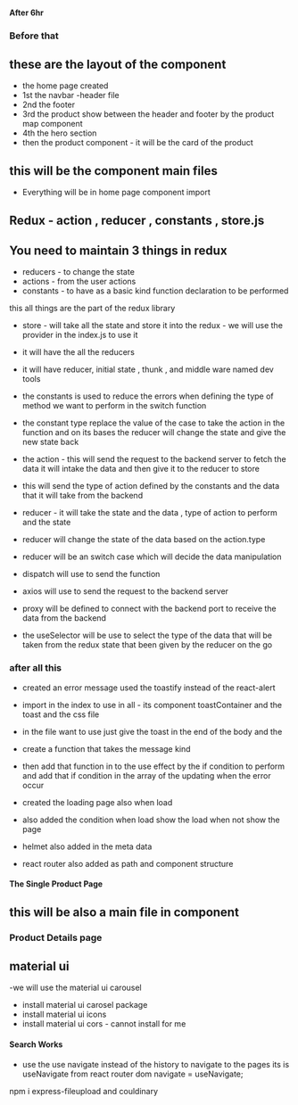#### After 6hr 

### Before that 
## these are the layout of the component
- the home page created
- 1st the navbar -header file
- 2nd the footer 
- 3rd the product show between the header and footer by the product map component
- 4th the hero section
- then the product component - it will be the card of the product 
## this will be the component main files 
- Everything will be in home page component import 
## Redux - action , reducer , constants , store.js
## You need to maintain 3 things in redux
- reducers - to change the state
- actions - from the user actions
- constants - to have as a basic kind function declaration
 to be performed




this all things are the part of the redux library

- store - will take all the state and store it into the redux - we will use the provider in the index.js to use it
- it will have the all the reducers 
- it will have reducer, initial state , thunk , and middle ware named dev tools


- the constants is used to reduce the errors when defining the type of method we want to perform in the switch function
- the constant type replace the value of the case to take the action in the function and on its bases the reducer will change the state and give the new state back

- the action - this will send the request to the backend server to fetch the data it will intake the data and then give it to the reducer to store
- this will send the type of action defined by the constants
and the data that it will take from the backend

- reducer - it will take the state and the data , type of action to perform and the state
- reducer will change the state of the data based on the action.type
- reducer will be an switch case which will decide the data manipulation

- dispatch will use to send the function 
- axios will use to send the request to the backend server
- proxy will be defined to connect with the backend port to receive the data from the backend
- the useSelector will be use to select the type of the data that will be taken from the redux state that been given by the reducer on the go


### after all this
- created an error message used the toastify instead of the react-alert 
- import in the index to use in all - its component toastContainer and the toast
and the css file
- in the file want to use just give the toast in the end of the body and the 
- create a function that takes the message kind
- then add that function in to the use effect by the if condition to perform and add that if condition in the array of the updating when the error occur


- created the loading page also when load 
- also added the condition when load show the load when not show the page

- helmet also added in the meta data

- react router also added as path and component structure

#### The Single Product Page
## this will be also a main file in component
### Product Details page
## material ui
-we will use the material ui carousel
- install material ui carosel package 
- install material ui icons 
- install material ui cors - cannot install for me


#### Search Works
- use the use navigate instead of the history to navigate to the pages its is 
useNavigate from react router dom 
navigate = useNavigate;



npm i express-fileupload and couldinary